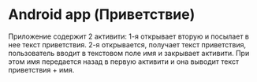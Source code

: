 # Android app (Приветствие)
Приложение содержит 2 активити: 1-я открывает вторую и посылает в нее текст приветствия. 2-я открывается, получает текст приветствия, пользователь вводит в текстовом поле имя и закрывает активити. При этом имя передается назад в первую активити и она выводит текст приветствия + имя.
